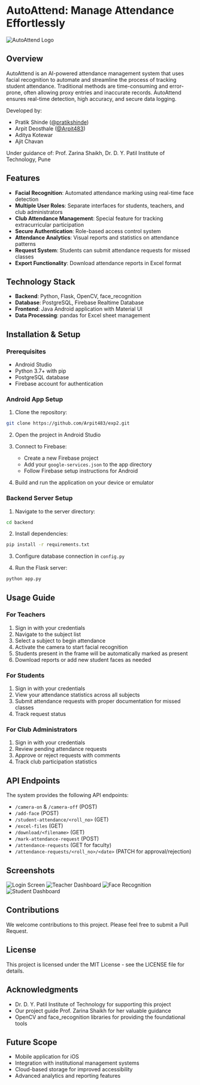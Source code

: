 # AutoAttend: Manage Attendance Effortlessly

![AutoAttend Logo](https://github.com/Arpit483/exp2/blob/master/app/src/main/res/drawable/immigration.png)

## Overview

AutoAttend is an AI-powered attendance management system that uses facial recognition to automate and streamline the process of tracking student attendance. Traditional methods are time-consuming and error-prone, often allowing proxy entries and inaccurate records. AutoAttend ensures real-time detection, high accuracy, and secure data logging.

Developed by:
- Pratik Shinde ([@pratikshinde](https://github.com/pratikshinde))
- Arpit Deosthale ([@Arpit483](https://github.com/Arpit483))
- Aditya Kotewar
- Ajit Chavan

Under guidance of: Prof. Zarina Shaikh, Dr. D. Y. Patil Institute of Technology, Pune

## Features

- **Facial Recognition**: Automated attendance marking using real-time face detection
- **Multiple User Roles**: Separate interfaces for students, teachers, and club administrators
- **Club Attendance Management**: Special feature for tracking extracurricular participation
- **Secure Authentication**: Role-based access control system
- **Attendance Analytics**: Visual reports and statistics on attendance patterns
- **Request System**: Students can submit attendance requests for missed classes
- **Export Functionality**: Download attendance reports in Excel format

## Technology Stack

- **Backend**: Python, Flask, OpenCV, face_recognition
- **Database**: PostgreSQL, Firebase Realtime Database
- **Frontend**: Java Android application with Material UI
- **Data Processing**: pandas for Excel sheet management

## Installation & Setup

### Prerequisites
- Android Studio
- Python 3.7+ with pip
- PostgreSQL database
- Firebase account for authentication

### Android App Setup
1. Clone the repository:
```bash
git clone https://github.com/Arpit483/exp2.git
```

2. Open the project in Android Studio

3. Connect to Firebase:
   - Create a new Firebase project
   - Add your `google-services.json` to the app directory
   - Follow Firebase setup instructions for Android

4. Build and run the application on your device or emulator

### Backend Server Setup
1. Navigate to the server directory:
```bash
cd backend
```

2. Install dependencies:
```bash
pip install -r requirements.txt
```

3. Configure database connection in `config.py`

4. Run the Flask server:
```bash
python app.py
```

## Usage Guide

### For Teachers
1. Sign in with your credentials
2. Navigate to the subject list
3. Select a subject to begin attendance
4. Activate the camera to start facial recognition
5. Students present in the frame will be automatically marked as present
6. Download reports or add new student faces as needed

### For Students
1. Sign in with your credentials
2. View your attendance statistics across all subjects
3. Submit attendance requests with proper documentation for missed classes
4. Track request status

### For Club Administrators
1. Sign in with your credentials
2. Review pending attendance requests
3. Approve or reject requests with comments
4. Track club participation statistics

## API Endpoints

The system provides the following API endpoints:
- `/camera-on` & `/camera-off` (POST)
- `/add-face` (POST)
- `/student-attendance/<roll_no>` (GET)
- `/excel-files` (GET)
- `/download/<filename>` (GET)
- `/mark-attendance-request` (POST)
- `/attendance-requests` (GET for faculty)
- `/attendance-requests/<roll_no>/<date>` (PATCH for approval/rejection)

## Screenshots

![Login Screen](screenshots/login.png.jpg)
![Teacher Dashboard](screenshots/teacher_dashboard.png.jpg)
![Face Recognition](screenshots/recognition.png.jpg)
![Student Dashboard](screenshots/student_view.png.jpg)

## Contributions

We welcome contributions to this project. Please feel free to submit a Pull Request.

## License

This project is licensed under the MIT License - see the LICENSE file for details.

## Acknowledgments

- Dr. D. Y. Patil Institute of Technology for supporting this project
- Our project guide Prof. Zarina Shaikh for her valuable guidance
- OpenCV and face_recognition libraries for providing the foundational tools

## Future Scope

- Mobile application for iOS
- Integration with institutional management systems
- Cloud-based storage for improved accessibility
- Advanced analytics and reporting features
